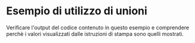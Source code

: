 # Esempio di utilizzo di unioni

Verificare l'output del codice contenuto in questo esempio e comprendere perchè i valori visualizzati dalle istruzioni di stampa sono quelli mostrati.
